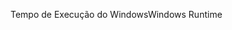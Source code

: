 <span data-ttu-id="542d8-101">Tempo de Execução do Windows</span><span class="sxs-lookup"><span data-stu-id="542d8-101">Windows Runtime</span></span>